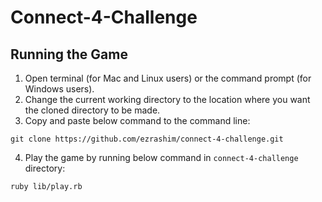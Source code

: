 # Connect-4-Challenge



## Running the Game

1. Open terminal (for Mac and Linux users) or the command prompt (for Windows users).
2. Change the current working directory to the location where you want the cloned directory to be made.
3. Copy and paste below command to the command line:
```
git clone https://github.com/ezrashim/connect-4-challenge.git
```
4. Play the game by running below command in `connect-4-challenge` directory:
```
ruby lib/play.rb
```
